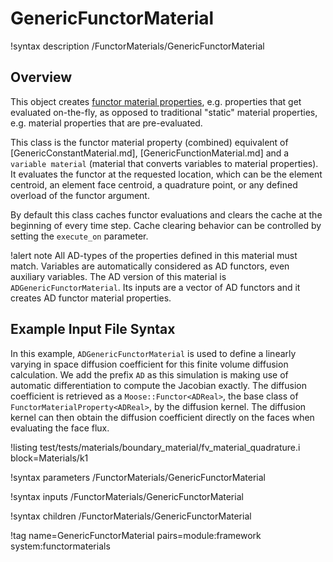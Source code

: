# GenericFunctorMaterial

!syntax description /FunctorMaterials/GenericFunctorMaterial

## Overview

This object creates
[functor material properties](Materials/index.md#functor-props), e.g. properties
that get evaluated on-the-fly, as opposed to traditional "static" material
properties, e.g. material properties that are pre-evaluated.

This class is the functor material property (combined) equivalent of
[GenericConstantMaterial.md], [GenericFunctionMaterial.md] and a `variable material`
(material that converts variables to material properties). It evaluates the functor at the requested location,
which can be the element centroid, an element face centroid, a quadrature point,
or any defined overload of the functor argument.

By default this class caches functor evaluations and clears the cache at the beginning
of every time step. Cache clearing behavior can be controlled by setting the `execute_on` parameter.

!alert note
All AD-types of the properties defined in this material must match. Variables are automatically
considered as AD functors, even auxiliary variables. The AD version of this material is `ADGenericFunctorMaterial`.
Its inputs are a vector of AD functors and it creates AD functor material properties.

## Example Input File Syntax

In this example, `ADGenericFunctorMaterial` is used to define a linearly varying in space
diffusion coefficient for this finite volume diffusion calculation.
We add the prefix `AD` as this simulation is making use of automatic differentiation to compute the Jacobian exactly.
The diffusion coefficient is retrieved as a `Moose::Functor<ADReal>`, the base class
of `FunctorMaterialProperty<ADReal>`, by the diffusion kernel. The diffusion kernel can
then obtain the diffusion coefficient directly on the faces when evaluating the face flux.

!listing test/tests/materials/boundary_material/fv_material_quadrature.i block=Materials/k1

!syntax parameters /FunctorMaterials/GenericFunctorMaterial

!syntax inputs /FunctorMaterials/GenericFunctorMaterial

!syntax children /FunctorMaterials/GenericFunctorMaterial

!tag name=GenericFunctorMaterial pairs=module:framework system:functormaterials
